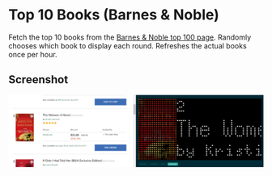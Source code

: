 # Top 10 Books (Barnes & Noble)

Fetch the top 10 books from the [Barnes & Noble top 100 page](https://www.barnesandnoble.com/b/books/_/N-1fZ29Z8q8).  Randomly chooses which book to display each round.  Refreshes the actual books once per hour. 

## Screenshot

![](./example.png)